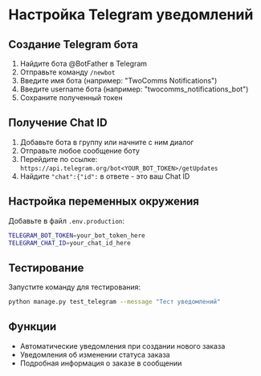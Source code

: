 # Настройка Telegram уведомлений

## Создание Telegram бота

1. Найдите бота @BotFather в Telegram
2. Отправьте команду `/newbot`
3. Введите имя бота (например: "TwoComms Notifications")
4. Введите username бота (например: "twocomms_notifications_bot")
5. Сохраните полученный токен

## Получение Chat ID

1. Добавьте бота в группу или начните с ним диалог
2. Отправьте любое сообщение боту
3. Перейдите по ссылке: `https://api.telegram.org/bot<YOUR_BOT_TOKEN>/getUpdates`
4. Найдите `"chat":{"id":` в ответе - это ваш Chat ID

## Настройка переменных окружения

Добавьте в файл `.env.production`:

```bash
TELEGRAM_BOT_TOKEN=your_bot_token_here
TELEGRAM_CHAT_ID=your_chat_id_here
```

## Тестирование

Запустите команду для тестирования:

```bash
python manage.py test_telegram --message "Тест уведомлений"
```

## Функции

- Автоматические уведомления при создании нового заказа
- Уведомления об изменении статуса заказа
- Подробная информация о заказе в сообщении
